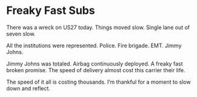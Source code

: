 <!--data 2020-05-28 #newsletter -->

# Freaky Fast Subs

There was a wreck on US27 today.
Things moved slow.
Single lane out of seven slow.

All the institutions were represented.
Police.
Fire brigade.
EMT.
Jimmy Johns.

Jimmy Johns was totaled.
Airbag continuously deployed.
A freaky fast broken promise.
The speed of delivery almost cost this carrier their life.

The speed of it all is costing thousands.
I’m thankful for a moment to slow down and reflect.